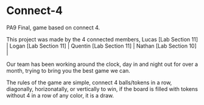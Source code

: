 # Connect-4
PA9 Final, game based on connect 4.

This project was made by the 4 connected members, 
Lucas [Lab Section 11] |
Logan [Lab Section 11] |
Quentin [Lab Section 11] | 
Nathan [Lab Section 10] |

Our team has been working around the clock, 
day in and night out for over a month, 
trying to bring you the best game we can.

The rules of the game are simple, connect 4 balls/tokens in a row, 
diagonally, horizonatally, or vertically to win, if the board is filled
with tokens without 4 in a row of any color, it is a draw.

